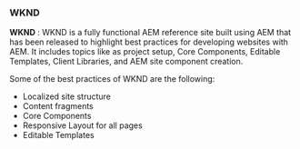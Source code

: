 ### WKND 

**WKND** : WKND is a fully functional AEM reference site built using AEM that has been released to highlight best practices for developing websites with AEM. It includes topics like as project setup, Core Components, Editable Templates, Client Libraries, and AEM site component creation.


Some of the best practices of WKND are the following: 

- Localized site structure
- Content fragments
- Core Components
- Responsive Layout for all pages
- Editable Templates
